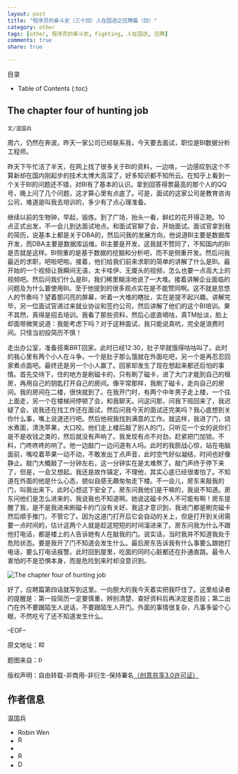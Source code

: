 ```yaml
---
layout: post
title: "程序员的奋斗史（三十四）人在囧途之应聘篇（四）"
category: other
tags: [other, 程序员的奋斗史, Fighting, 人在囧途, 应聘]
comments: true
share: true

---
```



目录

* Table of Contents
{:toc}

## The chapter four of hunting job ##

`文/温国兵`

周六，仍然在奔波。昨天一家公司已经联系我，今天要去面试，职位是BI数据分析工程师。

昨天下午忙活了半天，在网上找了很多关于BI的资料，一边啃，一边感叹到这个不算新却在国内刚起步的技术太博大高深了，好多知识都不知所云。在知乎上看到一个关于BI的问题还不错，对BI有了基本的认识。拿到回答得票最高的那个人的QQ号，晚上问了几个问题，这才算心里有点底了。可是，面试的这家公司是教育咨询公司，难道是叫我去培训的，多少有了点心理准备。

继续以前的生物钟，早起，锻炼。到了广场，抬头一看，鲜红的花开得正艳。10点正式出发，不一会儿到达面试地点。和面试官聊了会，开始面试。面试官拿到我的简历，说基本上都是关于DBA的，然后问我的发展方向，他说道BI主要是数据库开发，而DBA主要是数据库运维。BI主要是开发，这我就不赞同了，不知国内的BI是否就是这样。BI侧重的是基于数据的挖掘和分析吧，而不是侧重开发。然后问我最近的求职，吧啦吧啦。接着，他们给我们前来求职的简单的讲解了什么是BI。最开始的一个视频让我瞬间无语，太卡哇伊、无厘头的视频，怎么也要一点高大上的视频吧。然后问我们什么是BI，我们稀里糊涂地说了一大堆。接着讲解企业面临的问题及为什么要使用BI。至于他提到的很多观点实在是不能赞同啊。这不就是忽悠人的节奏吗？望着那闪亮的屏幕，听着一大堆的瞎扯，实在是提不起兴趣。讲解完毕，另一位面试官递过来就业协议和签约公司，然后讲解了他们的这个BI培训。果不其然，真得是招去培训。我看了那些资料，然后心底直嘀咕，真TM扯淡，脸上却面带微笑说道：我能考虑下吗？对于这种面试，我只能说真吭，完全是浪费时间。只怪当初投简历不慎！

走出办公室，准备搭乘BRT回家。此时已经12:30，肚子早就饿得咕咕叫了。此时的我心里有两个小人在斗争，一个是肚子那么饿就在外面吃吧，另一个是再忍忍回家煮点面吧。最终还是另一个小人赢了。回家却发生了现在想起来都还后怕的事情。首先交待下，住的地方是刷磁卡的，只有刷了磁卡，进了大门才能到自己的租房，再用自己的钥匙打开自己的房间。像平常那样，我刷了磁卡，走向自己的房间。我的房间在二楼，很快就到了。在我开门时，有两个中年男子走上楼，一个往上面走，另一个在楼梯间停顿了会，和我聊天。问这问那，问我下班回来了，我迟疑了会，说我还在找工作还在面试，然后问我今天的面试还完美吗？我心底想到关你什么事，嘴上说道还行吧。然后他祝我找到满意的工作。就这样，我进了门，烧水煮面，清洗苹果，大口咬。他们走上楼后敲了别人的门，只听见一个女的说你们是不是收钱之类的，然后就没有声响了。我发现有点不对劲，赶紧把门加锁。不料，门咚咚咚的响了。他一边敲门一边问道有人吗。此时的我胆战心惊，站在电脑面前，嘴咬着苹果一动不动，不敢发出丁点声音，此时空气好似凝结，时间也好像静止。敲门大概敲了一分钟左右，这一分钟实在是太难熬了。敲门声终于停下来了，但是，一会又想起。我还是故作镇定，不理他，其实心底已经很害怕了。不知道在外面的他是什么心态，貌似自感无趣匆匆走下楼。不一会儿，房东来敲我的门，叫我出来下。此时心想这下安全了。房东问我他们是干嘛的，我说不知道。房东问他们是怎么进来的，我说我也不知道啊。她说这磁卡外人不可能有啊！房东提醒了我，是不是我进来刷磁卡的门没有关好。我这才意识到，我进门都是刷完磁卡然后顺手推门，不管它了。因为这道门打开后它会自动的关上，但是打开到关闭需要一点时间的，估计这两个人就是趁这短短的时间溜进来了。房东问我为什么不跟他打电话，都是楼上的人告诉她有人在敲我的门。说实话，当时我并不知道我处于危险状态。要是我开了门不知道会发生什么。最后房东告诉我有什么事要么跟她打电话，要么打电话报警。此时回到屋里，吃面的同时心脏都还在扑通直跳。最令人害怕的不是恐惧本身，而是危险到来时却没意识到。

![The chapter four of hunting job](http://i.imgur.com/RxUUArQ.jpg)

好了，应聘篇第四话就写到这里。一向胆大的我今天着实把我吓住了。这里给读者的提醒是：第一投简历一定要慎重，辨别清楚、查好资料后再决定是否投；第二出门在外不要跟陌生人说话，不要跟陌生人开门。外面的事情很复杂，凡事多留个心眼，不然吃亏了还不知道发生什么。

–EOF–

原文地址：<a href="http://blog.csdn.net/justdb/article/details/20232705" target="_blank"><img src="http://i.imgur.com/BROigUO.jpg" title="程序员的奋斗史（三十四）人在囧途之应聘篇（四）" height="16px" width="16px" border="0" alt="程序员的奋斗史（三十四）人在囧途之应聘篇（四）" /></a>

题图来自：<a href="http://pariwisatadunia.blogspot.jp/2010/11/yosemite-national-park-yosemite.html" target="_blank"><img src="http://i.imgur.com/wOovOf1.png" title="pariwisatadunia" height="16px" width="16px" border="0" alt="pariwisatadunia" /></a>

版权声明：自由转载-非商用-非衍生-保持署名<a href="http://creativecommons.org/licenses/by-nc-nd/3.0/deed.zh" target="_blank">（创意共享3.0许可证）</a>

## 作者信息 ##

温国兵

* Robin Wen
* <a href="mailto:dbarobinwen@gmail.com"><img src="http://i.imgur.com/7yOaC7C.png" title="Robin's Gmail" border="0" height="16px" width="16px" alt="Robin's Gmail" /></a>
* <a href="https://github.com/dbarobin" target="_blank"><i class="fa fa-github"></i></a>
* <a href="https://dbarobin.github.io/" target="_blank"><img src="http://i.imgur.com/dEfMkyt.jpg" title="Robin's Blog" border="0" alt="Robin's Blog" height="16px" width="16px" /></a>
* <a href="http://blog.csdn.net/justdb" target="_blank"><img src="http://i.imgur.com/BROigUO.jpg" title="DBA@Robin's CSDN" height="16px" width="16px" border="0" alt="DBA@Robin's CSDN" /></a>